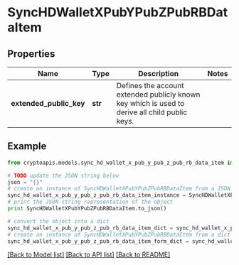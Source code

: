 # SyncHDWalletXPubYPubZPubRBDataItem


## Properties
Name | Type | Description | Notes
------------ | ------------- | ------------- | -------------
**extended_public_key** | **str** | Defines the account extended publicly known key which is used to derive all child public keys. | 

## Example

```python
from cryptoapis.models.sync_hd_wallet_x_pub_y_pub_z_pub_rb_data_item import SyncHDWalletXPubYPubZPubRBDataItem

# TODO update the JSON string below
json = "{}"
# create an instance of SyncHDWalletXPubYPubZPubRBDataItem from a JSON string
sync_hd_wallet_x_pub_y_pub_z_pub_rb_data_item_instance = SyncHDWalletXPubYPubZPubRBDataItem.from_json(json)
# print the JSON string representation of the object
print SyncHDWalletXPubYPubZPubRBDataItem.to_json()

# convert the object into a dict
sync_hd_wallet_x_pub_y_pub_z_pub_rb_data_item_dict = sync_hd_wallet_x_pub_y_pub_z_pub_rb_data_item_instance.to_dict()
# create an instance of SyncHDWalletXPubYPubZPubRBDataItem from a dict
sync_hd_wallet_x_pub_y_pub_z_pub_rb_data_item_form_dict = sync_hd_wallet_x_pub_y_pub_z_pub_rb_data_item.from_dict(sync_hd_wallet_x_pub_y_pub_z_pub_rb_data_item_dict)
```
[[Back to Model list]](../README.md#documentation-for-models) [[Back to API list]](../README.md#documentation-for-api-endpoints) [[Back to README]](../README.md)



